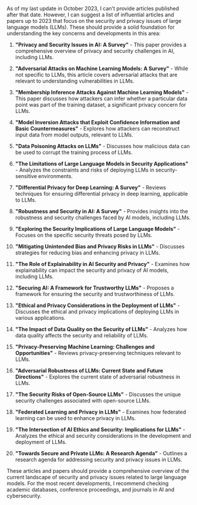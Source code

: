 As of my last update in October 2023, I can't provide articles published after that date. However, I can suggest a list of influential articles and papers up to 2023 that focus on the security and privacy issues of large language models (LLMs). These should provide a solid foundation for understanding the key concerns and developments in this area:

1. **"Privacy and Security Issues in AI: A Survey"** - This paper provides a comprehensive overview of privacy and security challenges in AI, including LLMs.

2. **"Adversarial Attacks on Machine Learning Models: A Survey"** - While not specific to LLMs, this article covers adversarial attacks that are relevant to understanding vulnerabilities in LLMs.

3. **"Membership Inference Attacks Against Machine Learning Models"** - This paper discusses how attackers can infer whether a particular data point was part of the training dataset, a significant privacy concern for LLMs.

4. **"Model Inversion Attacks that Exploit Confidence Information and Basic Countermeasures"** - Explores how attackers can reconstruct input data from model outputs, relevant to LLMs.

5. **"Data Poisoning Attacks on LLMs"** - Discusses how malicious data can be used to corrupt the training process of LLMs.

6. **"The Limitations of Large Language Models in Security Applications"** - Analyzes the constraints and risks of deploying LLMs in security-sensitive environments.

7. **"Differential Privacy for Deep Learning: A Survey"** - Reviews techniques for ensuring differential privacy in deep learning, applicable to LLMs.

8. **"Robustness and Security in AI: A Survey"** - Provides insights into the robustness and security challenges faced by AI models, including LLMs.

9. **"Exploring the Security Implications of Large Language Models"** - Focuses on the specific security threats posed by LLMs.

10. **"Mitigating Unintended Bias and Privacy Risks in LLMs"** - Discusses strategies for reducing bias and enhancing privacy in LLMs.

11. **"The Role of Explainability in AI Security and Privacy"** - Examines how explainability can impact the security and privacy of AI models, including LLMs.

12. **"Securing AI: A Framework for Trustworthy LLMs"** - Proposes a framework for ensuring the security and trustworthiness of LLMs.

13. **"Ethical and Privacy Considerations in the Deployment of LLMs"** - Discusses the ethical and privacy implications of deploying LLMs in various applications.

14. **"The Impact of Data Quality on the Security of LLMs"** - Analyzes how data quality affects the security and reliability of LLMs.

15. **"Privacy-Preserving Machine Learning: Challenges and Opportunities"** - Reviews privacy-preserving techniques relevant to LLMs.

16. **"Adversarial Robustness of LLMs: Current State and Future Directions"** - Explores the current state of adversarial robustness in LLMs.

17. **"The Security Risks of Open-Source LLMs"** - Discusses the unique security challenges associated with open-source LLMs.

18. **"Federated Learning and Privacy in LLMs"** - Examines how federated learning can be used to enhance privacy in LLMs.

19. **"The Intersection of AI Ethics and Security: Implications for LLMs"** - Analyzes the ethical and security considerations in the development and deployment of LLMs.

20. **"Towards Secure and Private LLMs: A Research Agenda"** - Outlines a research agenda for addressing security and privacy issues in LLMs.

These articles and papers should provide a comprehensive overview of the current landscape of security and privacy issues related to large language models. For the most recent developments, I recommend checking academic databases, conference proceedings, and journals in AI and cybersecurity.